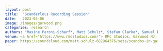 ```yaml
---
layout: post
title:  "Scanderlous Recording Session"
date:   2023-05-06
image: /images/garwood.png
categories: research    
authors: "Maxine Peroni-Scharf*, Matt Schulz*, Stefan Clarke*, Samuel Day-Weiss*, Alexander Raistrick* (* denotes equal contribution)"
venue: <a href="https://www.rmcstudios.com/"> RMC Studios, Garwood NJ, 2023 </a>
paper: https://soundcloud.com/matt-schulz-682964376/sets/scandos-in-garwood
---
```

